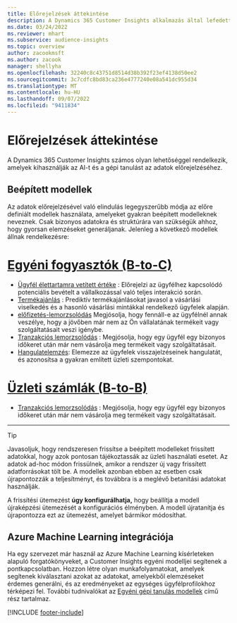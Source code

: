 ```yaml
---
title: Előrejelzések áttekintése
description: A Dynamics 365 Customer Insights alkalmazás által lefedett előrejelzési forgatókönyvek és lehetőségek.
ms.date: 03/24/2022
ms.reviewer: mhart
ms.subservice: audience-insights
ms.topic: overview
author: zacookmsft
ms.author: zacook
manager: shellyha
ms.openlocfilehash: 32240c8c43751d8514d38b392f23ef4138d50ee2
ms.sourcegitcommit: 3c7cdfc8bd83ca236e4777240e08a541dc955d34
ms.translationtype: MT
ms.contentlocale: hu-HU
ms.lasthandoff: 09/07/2022
ms.locfileid: "9411834"
---
```

# <a name="predictions-overview"></a>Előrejelzések áttekintése

A Dynamics 365 Customer Insights számos olyan lehetőséggel rendelkezik, amelyek kihasználják az AI-t és a gépi tanulást az adatok előrejelzéséhez. 

## <a name="out-of-box-models"></a>Beépített modellek

Az adatok előrejelzésével való elindulás legegyszerűbb módja az előre definiált modellek használata, amelyeket gyakran beépített modelleknek neveznek. Csak bizonyos adatokra és struktúrára van szükségük ahhoz, hogy gyorsan elemzéseket generáljanak. Jelenleg a következő modellek állnak rendelkezésre: 

# <a name="individual-consumers-b-to-c"></a>[Egyéni fogyasztók (B-to-C)](#tab/b2c)

- [Ügyfél élettartamra vetített értéke](predict-customer-lifetime-value.md) : Előrejelzi az ügyfélhez kapcsolódó potenciális bevételt a vállalkozással való teljes interakció során.
- [Termékajánlás](predict-product-recommendation.md) : Prediktív termékajánlásokat javasol a vásárlási viselkedés és a hasonló vásárlási mintákkal rendelkező ügyfelek alapján.
- [előfizetés-lemorzsolódás](predict-subscription-churn.md) Megjósolja, hogy fennáll-e az ügyfélnél annak veszélye, hogy a jövőben már nem az Ön vállalatának termékeit vagy szolgáltatásait veszi igénybe.
- [Tranzakciós lemorzsolódás](predict-transactional-churn.md) : Megjósolja, hogy egy ügyfél egy bizonyos időkeret után már nem vásárolja meg termékeit vagy szolgáltatásait.
- [Hangulatelemzés](sentiment-analysis.md): Elemezze az ügyfelek visszajelzéseinek hangulatát, és azonosítsa a gyakran említett üzleti szempontokat.

# <a name="business-accounts-b-to-b"></a>[Üzleti számlák (B-to-B)](#tab/b2b)

- [Tranzakciós lemorzsolódás](predict-transactional-churn.md) : Megjósolja, hogy egy ügyfél egy bizonyos időkeret után már nem vásárolja meg termékeit vagy szolgáltatásait.

---

> [!TIP]
> Javasoljuk, hogy rendszeresen frissítse a beépített modelleket frissített adatokkal, hogy azok pontosan tájékoztassák az üzleti használati esetet. Az adatok ad-hoc módon frissülnek, amikor a rendszer új vagy frissített adatforrásokat tölt be. A modellek azonban ebben az esetben csak újrapontozzák a teljesítményt, és továbbra is a meglévő betanítási adatokat használják.
>
> A frissítési ütemezést **úgy konfigurálhatja,** hogy beállítja a modell újraképzési ütemezését a konfigurációs élményben. A modell újratanítja és újrapontozza ezt az ütemezést, amelyet bármikor módosíthat.

## <a name="azure-machine-learning-integration"></a>Azure Machine Learning integrációja

Ha egy szervezet már használ az Azure Machine Learning kísérleteken alapuló forgatókönyveket, a Customer Insights egyéni modelljei segítenek a pontkapcsolatban. Hozzon létre olyan munkafolyamatokat, amelyek segítenek kiválasztani azokat az adatokat, amelyekből elemzéseket érdemes generálni, és az eredményeket az egységes ügyfélprofilokhoz térképezi fel. További tudnivalókat az [Egyéni gépi tanulás modellek](custom-models.md) című rész tartalmaz.

[!INCLUDE [footer-include](includes/footer-banner.md)]
